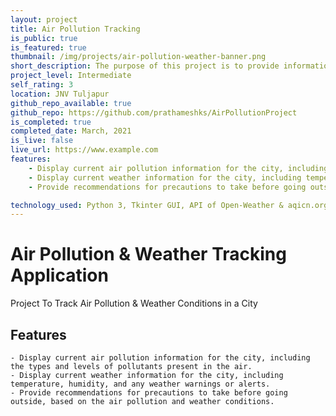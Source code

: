 ```yaml
---
layout: project
title: Air Pollution Tracking
is_public: true
is_featured: true
thumbnail: /img/projects/air-pollution-weather-banner.png
short_description: The purpose of this project is to provide information about the air pollution and weather conditions in a particular city. It aims to help individuals make informed decisions about their outdoor activities, including precautions they should take to protect their health.
project_level: Intermediate
self_rating: 3
location: JNV Tuljapur
github_repo_available: true
github_repo: https://github.com/prathameshks/AirPollutionProject
is_completed: true
completed_date: March, 2021
is_live: false
live_url: https://www.example.com
features:
    - Display current air pollution information for the city, including the types and levels of pollutants present in the air.
    - Display current weather information for the city, including temperature, humidity, and any weather warnings or alerts.
    - Provide recommendations for precautions to take before going outside, based on the air pollution and weather conditions.

technology_used: Python 3, Tkinter GUI, API of Open-Weather & aqicn.org
---
```


# Air Pollution & Weather Tracking Application

Project To Track Air Pollution & Weather Conditions in a City

## Features

    - Display current air pollution information for the city, including the types and levels of pollutants present in the air.
    - Display current weather information for the city, including temperature, humidity, and any weather warnings or alerts.
    - Provide recommendations for precautions to take before going outside, based on the air pollution and weather conditions.